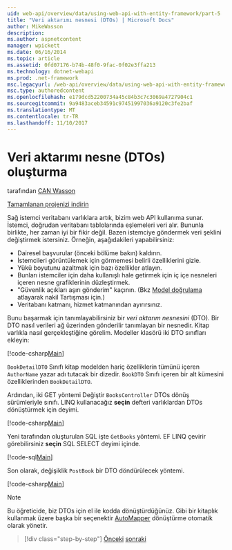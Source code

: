 ```yaml
---
uid: web-api/overview/data/using-web-api-with-entity-framework/part-5
title: "Veri aktarımı nesnesi (DTOs) | Microsoft Docs"
author: MikeWasson
description: 
ms.author: aspnetcontent
manager: wpickett
ms.date: 06/16/2014
ms.topic: article
ms.assetid: 0fd07176-b74b-48f0-9fac-0f02e3ffa213
ms.technology: dotnet-webapi
ms.prod: .net-framework
msc.legacyurl: /web-api/overview/data/using-web-api-with-entity-framework/part-5
msc.type: authoredcontent
ms.openlocfilehash: e179dcd52200734a45c84b3c7c3069a4727904c1
ms.sourcegitcommit: 9a9483aceb34591c97451997036a9120c3fe2baf
ms.translationtype: MT
ms.contentlocale: tr-TR
ms.lasthandoff: 11/10/2017
---
```

<a name="create-data-transfer-objects-dtos"></a>Veri aktarımı nesne (DTOs) oluşturma
====================
tarafından [CAN Wasson](https://github.com/MikeWasson)

[Tamamlanan projenizi indirin](https://github.com/MikeWasson/BookService)

Sağ istemci veritabanı varlıklara artık, bizim web API kullanıma sunar. İstemci, doğrudan veritabanı tablolarında eşlemeleri veri alır. Bununla birlikte, her zaman iyi bir fikir değil. Bazen istemciye göndermek veri şeklini değiştirmek istersiniz. Örneğin, aşağıdakileri yapabilirsiniz:

- Dairesel başvurular (önceki bölüme bakın) kaldırın.
- İstemcileri görüntülemek için görmemesi belirli özelliklerini gizle.
- Yükü boyutunu azaltmak için bazı özellikler atlayın.
- Bunları istemciler için daha kullanışlı hale getirmek için iç içe nesneleri içeren nesne grafiklerinin düzleştirmek.
- "Güvenlik açıkları aşırı gönderim" kaçının. (Bkz [Model doğrulama](../../formats-and-model-binding/model-validation-in-aspnet-web-api.md) atlayarak nakil Tartışması için.)
- Veritabanı katmanı, hizmet katmanından ayırırsınız.

Bunu başarmak için tanımlayabilirsiniz bir *veri aktarım nesnesini* (DTO). Bir DTO nasıl verileri ağ üzerinden gönderilir tanımlayan bir nesnedir. Kitap varlıkla nasıl gerçekleştiğine görelim. Modeller klasörü iki DTO sınıfları ekleyin:

[!code-csharp[Main](part-5/samples/sample1.cs)]

`BookDetailDTO` Sınıfı kitap modelden hariç özelliklerin tümünü içeren `AuthorName` yazar adı tutacak bir dizedir. `BookDTO` Sınıfı içeren bir alt kümesini özelliklerinden `BookDetailDTO`.

Ardından, iki GET yöntemi Değiştir `BooksController` DTOs dönüş sürümleriyle sınıfı. LINQ kullanacağız **seçin** defteri varlıklardan DTOs dönüştürmek için deyimi.

[!code-csharp[Main](part-5/samples/sample2.cs)]

Yeni tarafından oluşturulan SQL işte `GetBooks` yöntemi. EF LINQ çevirir görebilirsiniz **seçin** SQL SELECT deyimi içinde.

[!code-sql[Main](part-5/samples/sample3.sql)]

Son olarak, değişiklik `PostBook` bir DTO döndürülecek yöntemi.

[!code-csharp[Main](part-5/samples/sample4.cs)]

> [!NOTE]
> Bu öğreticide, biz DTOs için el ile kodda dönüştürdüğünüz. Gibi bir kitaplık kullanmak üzere başka bir seçenektir [AutoMapper](http://automapper.org/) dönüştürme otomatik olarak yönetir.

>[!div class="step-by-step"]
[Önceki](part-4.md)
[sonraki](part-6.md)
